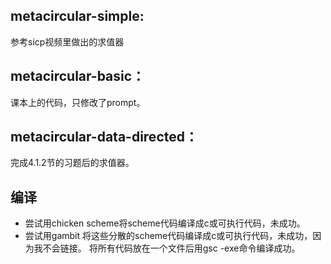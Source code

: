 ## metacircular-simple:
参考sicp视频里做出的求值器

## metacircular-basic：
课本上的代码，只修改了prompt。

## metacircular-data-directed：
完成4.1.2节的习题后的求值器。

## 编译
* 尝试用chicken scheme将scheme代码编译成c或可执行代码，未成功。 
* 尝试用gambit 将这些分散的scheme代码编译成c或可执行代码，未成功，因为我不会链接。
    将所有代码放在一个文件后用gsc -exe命令编译成功。
